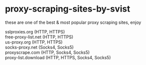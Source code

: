 # proxy-scraping-sites-by-svist
these are one of the best &amp; most popular proxy scraping sites, enjoy

sslproxies.org (HTTP, HTTPS)                
free-proxy-list.net (HTTP, HTTPS)                 
us-proxy.org (HTTP, HTTPS)                 
socks-proxy.net (Socks4, Socks5)               
proxyscrape.com (HTTP, Socks4, Socks5)                
proxy-list.download (HTTP, HTTPS, Socks4, Socks5)                
